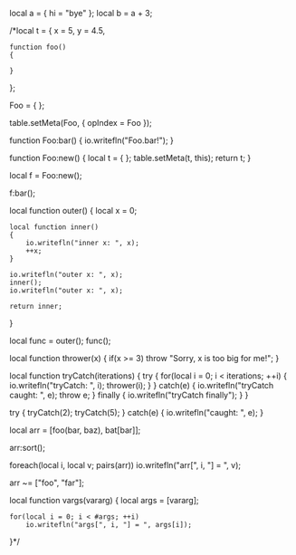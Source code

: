 local a = { hi = "bye" };
local b = a + 3;

/*local t =
{
	x = 5,
	y = 4.5,
	
	function foo()
	{

	}
};

Foo = { };

table.setMeta(Foo, { opIndex = Foo });

function Foo:bar()
{
	io.writefln("Foo.bar!");
}

function Foo:new()
{
	local t = { };
	table.setMeta(t, this);
	return t;
}

local f = Foo:new();

f:bar();

local function outer()
{
	local x = 0;

	local function inner()
	{	
		io.writefln("inner x: ", x);
		++x;
	}

	io.writefln("outer x: ", x);
	inner();
	io.writefln("outer x: ", x);

	return inner;
}

local func = outer();
func();

local function thrower(x)
{
	if(x >= 3)
		throw "Sorry, x is too big for me!";
}

local function tryCatch(iterations)
{
	try
	{
		for(local i = 0; i < iterations; ++i)
		{
			io.writefln("tryCatch: ", i);
			thrower(i);
		}
	}
	catch(e)
	{
		io.writefln("tryCatch caught: ", e);
		throw e;
	}
	finally
	{
		io.writefln("tryCatch finally");
	}
}

try
{
	tryCatch(2);
	tryCatch(5);
}
catch(e)
{
	io.writefln("caught: ", e);
}

local arr = [foo(bar, baz), bat[bar]];

arr:sort();

foreach(local i, local v; pairs(arr))
	io.writefln("arr[", i, "] = ", v);

arr ~= ["foo", "far"];

local function vargs(vararg)
{
	local args = [vararg];
	
	for(local i = 0; i < #args; ++i)
		io.writefln("args[", i, "] = ", args[i]);
}*/